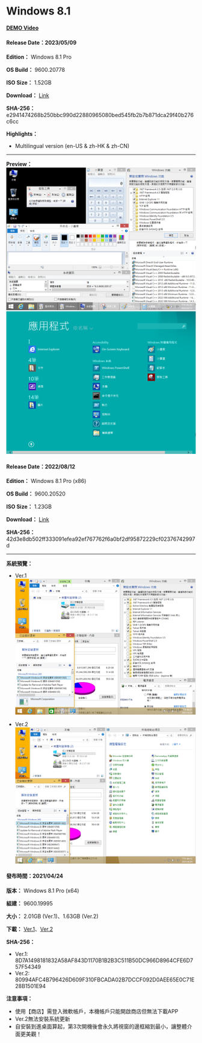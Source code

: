 # Windows 8.1

**[DEMO Video](https://youtu.be/3jFePP3rs_g)**

#### Release Date：2023/05/09

**Edition：** Windows 8.1 Pro

**OS Build：** 9600.20778

**ISO Size：** 1.52GB

**Download：** [Link](https://github.com/WhatTheBlock/WindowsSimplify/releases/download/iso/9600.20778_ML_230509.iso)

**SHA-256：** e2941474268b250bbc990d22880965080bed545fb2b7b871dca29f40b276c6cc

**Highlights：**
- Multilingual version (en-US & zh-HK & zh-CN)

----

**Preview：**
![1](/preview/9600.20520_x86_220812.png)
![2](/preview/9600.20520_x86_220812_2.png)

#### Release Date：2022/08/12

**Edition：** Windows 8.1 Pro (x86)

**OS Build：** 9600.20520

**ISO Size：** 1.23GB

**Download：** [Link](https://gmnfuedutw-my.sharepoint.com/:u:/g/personal/40543229_gm_nfu_edu_tw/EeqC6y4HfndHpmKdNcGULIkB4Ovqff_d_evXnlCa9nCFow?e=LBlbB5)

**SHA-256：** 42d3e8db502ff333091efea92ef767762f6a0bf2df95872229cf02376742997d

----

**系統預覽：**
- Ver.1
![1.png](/preview/Win8.1_Pro_(9600.19995)_20210424.png)

- Ver.2
![1.png](/preview/Win8.1_Pro_(9600.19995)_20210424-2.png)

#### 發布時間：2021/04/24

**版本：** Windows 8.1 Pro (x64)

**組建：** 9600.19995

**大小：** 2.01GB (Ver.1)、1.63GB (Ver.2)

**下載：** [Ver.1](http://tiny.cc/w8_20210424_o)、[Ver.2](http://tiny.cc/w8_20210424_2_o)

**SHA-256：**
- Ver.1: 8D7A1498181832A58AF843D1170B1B2B3C511B50DC966D8964CFE6D757F54349
- Ver.2: 80994AFC4B796426D609F310FBCADA02B7DCCF092D0AEE65E0C71E28B1501E94

**注意事項：**
- 使用【商店】需登入微軟帳戶，本機帳戶只能開啟商店但無法下載APP
- Ver.2無法安裝系統更新
- 自安裝到進桌面算起，第3次開機後會永久將視窗的邊框縮到最小，讓整體介面更美觀！
